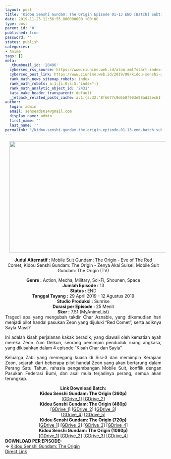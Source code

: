 ```yaml
---
layout: post
title: 'Kidou Senshi Gundam: The Origin Episode 01-13 END [Batch] Subtitle Indonesia'
date: 2019-11-25 12:56:55.000000000 +00:00
type: post
parent_id: '0'
published: true
password: ''
status: publish
categories:
- Anime
tags: []
meta:
  _thumbnail_id: '20496'
  cyberseo_rss_source: https://www.ciunime.web.id/atom.xml?start-index=1501&max-results=150
  cyberseo_post_link: https://www.ciunime.web.id/2019/08/kidou-senshi-gundam-origin-episode-01_13.html
  rank_math_news_sitemap_robots: index
  rank_math_robots: a:1:{i:0;s:5:"index";}
  rank_math_analytic_object_id: '2431'
  kata_make_header_transparent: default
  _jetpack_related_posts_cache: a:1:{s:32:"8f6677c9d6b0f903e98ad32ec61f8deb";a:2:{s:7:"expires";i:1651242900;s:7:"payload";a:0:{}}}
author:
  login: admin
  email: senseads014@gmail.com
  display_name: admin
  first_name: ''
  last_name: ''
permalink: "/kidou-senshi-gundam-the-origin-episode-01-13-end-batch-subtitle-indonesia/"
---
```

<div style="text-align: center;">
<div style="text-align: left;">
<div class="separator" style="clear: both; text-align: center;"><a href="https://1.bp.blogspot.com/-RR1pOov0z6I/XMcROCi5eEI/AAAAAAAAVPY/sl9kfwt7wuoFFK1fy4kPuPSu8rahRbT3QCLcBGAs/s1600/Kidou%2BSenshi%2BGundam%2B-%2BThe%2BOrigin.png" imageanchor="1" style="margin-left: 1em; margin-right: 1em;"><img border="0" data-original-height="720" data-original-width="1280" height="360" src="{{ site.baseurl }}/assets/2019/11/Kidou%2BSenshi%2BGundam%2B-%2BThe%2BOrigin.png" width="640" /></a></div>
<p></div>
<p><b>Judul</b><b><b>&nbsp;Alternatif&nbsp;</b>:</b>&nbsp;Mobile Suit Gundam: The Origin - Eve of The Red Comet,&nbsp;Kidou Senshi Gundam: The Origin - Zenya Akai Suisei, Mobile Suit Gundam: The Origin (TV)</div>
<div style="text-align: center;"><b>Genre :</b>&nbsp;Action, Mecha, Military, Sci-Fi, Shounen, Space</div>
<div style="text-align: center;"><b>Jumlah Episode :</b>&nbsp;13<br /><b>Status :&nbsp;</b>END<br /><b>Tanggal Tayang :</b>&nbsp;29 April 2019 - 12 Agustus 2019<br /><b>Studio Produksi :</b>&nbsp;Sunrise<br /><b>Durasi per Episode :</b>&nbsp;25 Menit</div>
<div style="text-align: center;"><b>Skor :</b>&nbsp;7.51 (MyAnimeList)</div>
<div style="text-align: center;"></div>
<div style="text-align: justify;">Tragedi apa yang mengubah takdir Char Aznable, yang dikemudian hari menjadi pilot handal pasukan Zeon yang dijuluki “Red Comet”, serta adiknya Sayla Mass?</p>
<p>Ini adalah kisah perjalanan kakak beradik, yang diawali oleh kematian ayah mereka Zeon Zum Deikun, seorang pemimpin penduduk ruang angkasa, yang dikisahkan dalam 4 episode “Kisah Char dan Sayla”</p>
<p>Keluarga Zabi yang memegang kuasa di Sisi-3 dan memimpin Kerajaan Zeon, sejarah dari beberapa pilot handal Zeon yang akan bertarung dalam Perang Satu Tahun, rahasia pengembangan Mobile Suit, konflik dengan Pasukan Federasi Bumi, dan asal mula terjadinya perang, semua akan terungkap.</p></div>
<div style="text-align: justify;"></div>
<div style="text-align: justify;"></div>
<div style="text-align: center;">
<div style="text-align: center;"><b>Link Download Batch:</b></div>
<div style="text-align: center;">
<div style="text-align: center;"><b>Kidou Senshi Gundam: The Origin&nbsp;(360p)</b></div>
</div>
<div style="text-align: center;">
<div style="text-align: center;">[<a href="https://drive.google.com/uc?id=1cD9qdnbBS5_4SEeA4TvrsYIoOgOmVzSY" target="_blank" rel="noopener">GDrive_1</a>] [<a href="https://drive.google.com/uc?id=1pLzrXt1jZzgo4TEi1Gw-GMu5ssCTJljO" target="_blank" rel="noopener">GDrive_2</a>]</div>
<div style="text-align: center;">
<div style="text-align: center;"><b>Kidou Senshi Gundam: The Origin&nbsp;(480p)</b></div>
<div style="text-align: center;">[<a href="https://drive.google.com/uc?id=10j8xTnISoHI8Cafd6KPdscDdM3D0WyFz" target="_blank" rel="noopener">GDrive_1</a>] [<a href="https://drive.google.com/uc?export=download&amp;id=1MyPeWJYUcI916pTjC7XQfDRWbMelGwdu" target="_blank" rel="noopener">GDrive_2</a>] [<a href="https://drive.google.com/uc?export=download&amp;id=1FhCY8yFTP6v0S4iZCI8V4WsfGSalpjq1" target="_blank" rel="noopener">GDrive_3</a>]<br />[<a href="https://drive.google.com/uc?export=download&amp;id=17bTNJhDGY25Vr6rT2_ruus-EV9W6vuh5" target="_blank" rel="noopener">GDrive_4</a>] [<a href="https://drive.google.com/uc?id=1omxaJovLhKdVB-nivoj2E1ufEkyFtOK3" target="_blank" rel="noopener">GDrive_5</a>]</div>
<div style="text-align: center;">
<div style="text-align: center;"><b>Kidou Senshi Gundam: The Origin&nbsp;(720p)</b></div>
<div style="text-align: center;">[<a href="https://drive.google.com/uc?id=1PzDP9Ursoau0WlAtnZHmvwOpr9EDIEh1" target="_blank" rel="noopener">GDrive_1</a>] [<a href="https://drive.google.com/uc?export=download&amp;id=1YuxT_L1tn5AEzf0y7c1jcMP2oVzGSAqU" target="_blank" rel="noopener">GDrive_2</a>] [<a href="https://drive.google.com/uc?export=download&amp;id=1YxrBrpHQaJPI0Ke38Pp_Lxvc-NELojmH" target="_blank" rel="noopener">GDrive_3</a>] [<a href="https://drive.google.com/uc?id=1h93BCtkueckvRMa-FY-TJHWlICXdSMDE" target="_blank" rel="noopener">GDrive_4</a>]</div>
<div style="text-align: center;">
<div style="text-align: center;"><b>Kidou Senshi Gundam: The Origin&nbsp;(1080p)</b></div>
<div style="text-align: center;">[<a href="https://drive.google.com/uc?id=1FmbMsigp3r8k8ctUHepNeLrbZEpmL_mJ" target="_blank" rel="noopener">GDrive_1</a>] [<a href="https://drive.google.com/uc?export=download&amp;id=1Y1VYCYe2uIufL1EJUMSwmryk3HlCSN4_" target="_blank" rel="noopener">GDrive_2</a>] [<a href="https://drive.google.com/uc?export=download&amp;id=1HdLn_tPomQRhKbXG3C6MHsqdi_Aczzx9" target="_blank" rel="noopener">GDrive_3</a>] [<a href="https://drive.google.com/uc?export=download&amp;id=1Y-RsT9RkkNmZTK5pbMSPzWlVzhZK_ugE" target="_blank" rel="noopener">GDrive_4</a>]</div>
<div style="text-align: center;">
<div style="text-align: left;">
</div>
<div style="text-align: justify;"><b><b>DOWNLOAD PER EPISODE</b>:</b></div>
<div style="text-align: justify;">=&gt;&nbsp;<a href="https://www.ciunime.com/2019/08/kidou-senshi-gundam-origin-episode-01.html" target="_blank" rel="noopener">Kidou Senshi Gundam: The Origin</a></div>
<div style="text-align: justify;"></div>
</div>
</div>
</div>
</div>
</div>
</div>
<link rel="stylesheet" href="https://cdnjs.cloudflare.com/ajax/libs/font-awesome/4.7.0/css/font-awesome.min.css" />
<div class="divbtn"> <a href="https://handymansurrender.com/fihup8buzv?key=94550f7ce39444073321dde3b8782f97" class="btn"><i class="fa fa-download"></i> Direct Link</a> </div>
